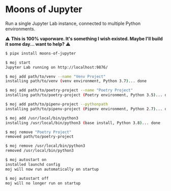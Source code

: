 # Moons of Jupyter

Run a single Jupyter Lab instance, connected to multiple Python environments.

⚠ **This is 100% vaporware. It's something I wish existed. Maybe I'll build it some day... want to help?** ⚠

```bash
$ pipx install moons-of-jupyter

$ moj start
Jupyter Lab running on http://localhost:9876/

$ moj add path/to/venv --name "Venv Project"
installing path/to/venv (venv environment, Python 3.7)... done

$ moj add path/to/poetry-project --name "Poetry Project"
installing path/to/poetry-project (Poetry environment, Python 3.5)... done

$ moj add path/to/pipenv-project --pythonpath
installing path/to/pipenv-project (Pipenv environment, Python 2.7)... done

$ moj add /usr/local/bin/python3
installing /usr/local/bin/python3 (base install, Python 3.8)... done

$ moj remove "Poetry Project"
removed path/to/poetry-project

$ moj remove /usr/local/bin/python3
removed /usr/local/bin/python3

$ moj autostart on
installed launchd config
moj will now run automatically on startup

$ moj autostart off
moj will no longer run on startup

```


